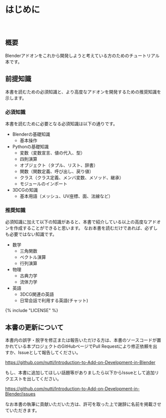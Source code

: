<div id="sect_title_img_0_0"></div>

<div id="sect_title_text"></div>

# はじめに

<div id="preface"></div>

###### 　


## 概要

Blenderアドオンをこれから開発しようと考えている方のためのチュートリアル本です。

## 前提知識

本書を読むための必須知識と、より高度なアドオンを開発するための推奨知識を示します。

### 必須知識

本書を読むために必要となる必須知識は以下の通りです。

* Blenderの基礎知識
  * 基本操作
* Pythonの基礎知識
  * 変数（変数宣言、値の代入、型）
  * 四則演算
  * オブジェクト（タプル、リスト、辞書）
  * 関数（関数定義、呼び出し、戻り値）
  * クラス（クラス定義、メンバ変数、メソッド、継承）
  * モジュールのインポート
* 3DCGの知識
  * 基本用語（メッシュ、UV座標、面、法線など）

### 推奨知識

必須知識に加えて以下の知識があると、本書で紹介している以上の高度なアドオンを作成することができると思います。
なお本書を読むだけであれば、必ずしも必要ではない知識です。

* 数学
  * 三角関数
  * ベクトル演算
  * 行列演算
* 物理
  * 古典力学
  * 流体力学
* 英語
  * 3DCG関連の英語
  * 日常会話で利用する英語(チャット)

{% include "LICENSE" %}

## 本書の更新について

本書内の誤字・脱字を修正または報告いただける方は、本書のソースコードが置かれている本プロジェクトのGitHubページでPull Requestにより修正依頼を出すか、Issueとして報告してください。

https://github.com/nutti/Introduction-to-Add-on-Development-in-Blender

もし、本書に追加してほしい話題等がありましたら以下からIssueとして追加リクエストを出してください。

https://github.com/nutti/Introduction-to-Add-on-Development-in-Blender/issues

なお本書の執筆に貢献いただいた方は、許可を取った上で謝辞に名前を掲載させていただきます。
